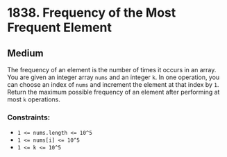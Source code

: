 # 1838. Frequency of the Most Frequent Element

## Medium

The frequency of an element is the number of times it occurs in an array. You are given an integer array `nums` and an
integer `k`. In one operation, you can choose an index of `nums` and increment the element at that index by `1`. Return
the maximum possible frequency of an element after performing at most `k` operations.

### Constraints:

- `1 <= nums.length <= 10^5`
- `1 <= nums[i] <= 10^5`
- `1 <= k <= 10^5`
